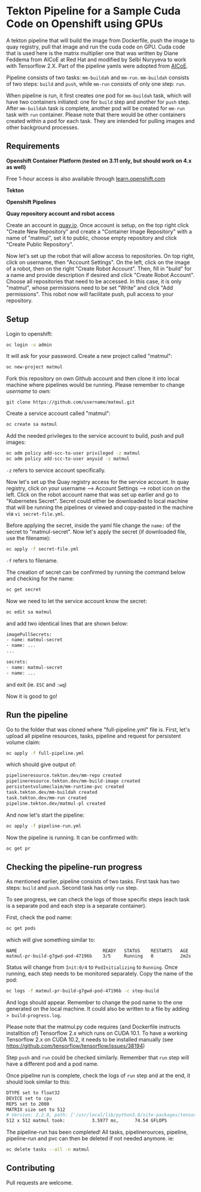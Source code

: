 # Tekton Pipeline for a Sample Cuda Code on Openshift using GPUs

A tekton pipeline that will build the image from Dockerfile, push the image to quay registry, pull that image and run the cuda code on GPU. Cuda code that is used here is the matrix multiplier one that was written by Diane Feddema from AICoE at Red Hat and modified by Selbi Nuryyeva to work with Tensorflow 2.X. Part of the pipeline yamls were adopted from [AICoE](https://github.com/AICoE/mlperf-tekton/tree/master/object_detection).

Pipeline consists of two tasks: `mm-buildah` and `mm-run`. `mm-buildah` consists of two steps: `build` and `push`, while `mm-run` consists of only one step: `run`.

When pipeline is run, it first creates one pod for `mm-buildah` task, which will have two containers initiated: one for `build` step and another for `push` step. After `mm-buildah` task is complete, another pod will be created for `mm-run` task with `run` container. Please note that there would be other containers created within a pod for each task. They are intended for pulling images and other background processes.

## Requirements 
**Openshift Container Platform (tested on 3.11 only, but should work on 4.x as well)**

Free 1-hour access is also available through [learn.openshift.com](learn.openshift.com)

**Tekton**

**Openshift Pipelines**

**Quay repository account and robot access**

Create an account in [quay.io](quay.io). Once account is setup, on the top right click "Create New Repository" and create a "Container Image Repository" with a name of "matmul", set it to public, choose empty repository and click "Create Public Repository".

Now let's set up the robot that will allow access to repositories. On top right, click on username, then "Account Settings". On the left, click on the image of a robot, then on the right "Create Robot Account". Then, fill in "build" for a name and provide description if desired and click "Create Robot Account". Choose all repositories that need to be accessed. In this case, it is only "matmul", whose permissions need to be set "Write" and click "Add permissions". This robot now will facilitate push, pull access to your repository.

## Setup

Login to openshift:

```bash
oc login -u admin
```
It will ask for your password. Create a new project called "matmul":
```bash
oc new-project matmul
```
Fork this repository on own Github account and then clone it into local machine where pipelines would be running. Please remember to change *username* to own:

```git
git clone https://github.com/username/matmul.git
```
Create a service account called "matmul":
```bash
oc create sa matmul
```
Add the needed privileges to the service account to build, push and pull images:
```bash
oc adm policy add-scc-to-user privileged -z matmul
oc adm policy add-scc-to-user anyuid -z matmul
```
`-z` refers to service account specifically. 

Now let's set up the Quay registry access for the service account. In quay registry, click on your username --> Account Settings --> robot icon on the left. Click on the robot account name that was set up earlier and go to "Kubernetes Secret". Secret could either be downloaded to local machine that will be running the pipelines or viewed and copy-pasted in the machine via `vi secret-file.yml`.

Before applying the secret, inside the yaml file change the `name:` of the secret to "matmul-secret". Now let's apply the secret (if downloaded file, use the filename):
```bash
oc apply -f secret-file.yml
```
`-f` refers to filename.

The creation of secret can be confirmed by running the command below and checking for the name:
```bash
oc get secret
```
Now we need to let the service account know the secret:
```bash
oc edit sa matmul
```
and add two identical lines that are shown below:
```bash
imagePullSecrets:
- name: matmul-secret
- name: ...
...

secrets:
- name: matmul-secret
- name: ...
```
and exit (ie. `ESC` and `:wq`)

Now it is good to go!


## Run the pipeline

Go to the folder that was cloned where "full-pipeline.yml" file is. First, let's upload all pipeline resources, tasks, pipeline and request for persistent volume claim:
```bash
oc apply -f full-pipeline.yml
```
which should give output of:
```bash
pipelineresource.tekton.dev/mm-repo created
pipelineresource.tekton.dev/mm-build-image created
persistentvolumeclaim/mm-runtime-pvc created
task.tekton.dev/mm-buildah created
task.tekton.dev/mm-run created
pipeline.tekton.dev/matmul-pl created
```


And now let's start the pipeline:
```bash
oc apply -f pipeline-run.yml
```

Now the pipeline is running. It can be confirmed with:
```bash
oc get pr
```


## Checking the pipeline-run progress

As mentioned earlier, pipeline consists of two tasks. First task has two steps: `build` and `push`. Second task has only `run` step.

To see progress, we can check the logs of those specific steps (each task is a separate pod and each step is a separate container).

First, check the pod name:
```bash
oc get pods
```

which will give something similar to:
```
NAME                                READY   STATUS    RESTARTS   AGE
matmul-pr-build-g7gwd-pod-47196b    3/5     Running   0          2m2s
```
Status will change from `Init:0/4` to `PodInitializing` to `Running`. Once running, each step needs to be monitored separately. Copy the name of the pod:
```bash
oc logs -f matmul-pr-build-g7gwd-pod-47196b -c step-build
```
And logs should appear. Remember to change the pod name to the one generated on the local machine. It could also be written to a file by adding ` > build-progress.log`.

Please note that the matmul.py code requires (and Dockerfile instructs installtion of) Tensorflow 2.x which runs on CUDA 10.1. To have a working Tensorflow 2.x on CUDA 10.2, it needs to be installed manually (see https://github.com/tensorflow/tensorflow/issues/38194)

Step `push` and `run` could be checked similarly. Remember that `run` step will have a different pod and a pod name.

Once pipeline run is complete, check the logs of `run` step and at the end, it should look similar to this:
```bash
DTYPE set to float32
DEVICE set to cpu
REPS set to 2000
MATRIX size set to 512
# Version: 2.2.0, path: ['/usr/local/lib/python3.8/site-packages/tensorflow', '/usr/local/lib/python3.8/site-packages/tensorflow_estimator/python/estimator/api/_v2', '/usr/local/lib/python3.8/site-packages/tensorboard/summary/_tf', '/usr/local/lib/python3.8/site-packages/tensorflow', 'usr/local/lib/python3.8/site-packages/tensorflow/_api/v2']
512 x 512 matmul took:          3.5977 ms,      74.54 GFLOPS
```
The pipeline-run has been completed! All tasks, pipelinerources, pipeline, pipeline-run and pvc can then be deleted if not needed anymore. ie:
```bash
oc delete tasks --all -n matmul
```

## Contributing
Pull requests are welcome.

